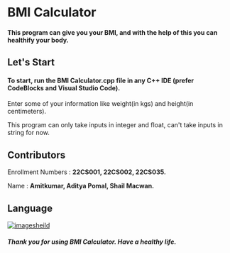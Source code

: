 # BMI Calculator

#### This program can give you your BMI, and with the help of this you can healthify your body.




## Let's Start

 
#### To start, run the BMI Calculator.cpp file in any C++ IDE (prefer CodeBlocks and Visual Studio Code).
 Enter some of your information like weight(in kgs) and height(in centimeters).
 
This program can only take inputs in integer and float, can't take inputs in string for now.

## Contributors

Enrollment Numbers : **22CS001, 22CS002, 22CS035.**

Name               : **Amitkumar, Aditya Pomal, Shail Macwan.**


## Language

[![imagesheild](https://img.shields.io/badge/C%2B%2B-00599C?style=for-the-badge&logo=c%2B%2B&logoColor=white)](https://img.shields.io/)

#### _Thank you for using BMI Calculator. Have a healthy life._
